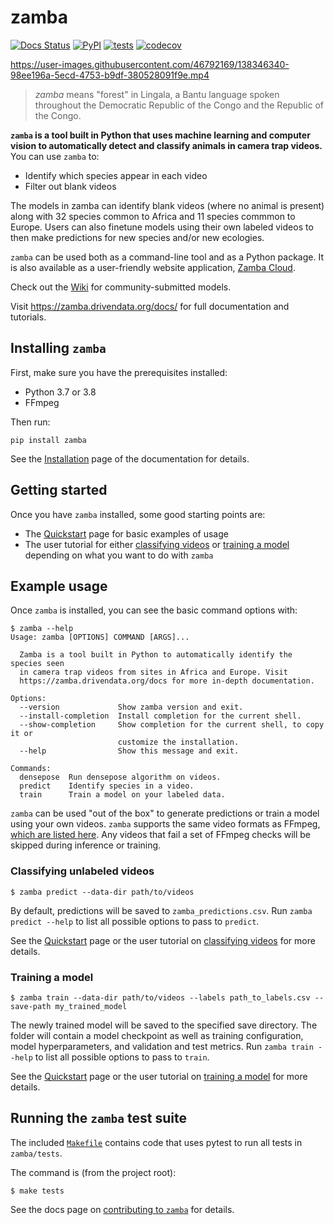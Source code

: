 # zamba

[![Docs Status](https://img.shields.io/badge/docs-stable-informational)](https://zamba.drivendata.org/docs/)
[![PyPI](https://img.shields.io/pypi/v/zamba.svg)](https://pypi.org/project/zamba/)
[![tests](https://github.com/drivendataorg/zamba/workflows/tests/badge.svg?branch=master)](https://github.com/drivendataorg/zamba/actions?query=workflow%3Atests+branch%3Amaster)
[![codecov](https://codecov.io/gh/drivendataorg/zamba/branch/master/graph/badge.svg)](https://codecov.io/gh/drivendataorg/zamba)

https://user-images.githubusercontent.com/46792169/138346340-98ee196a-5ecd-4753-b9df-380528091f9e.mp4

> *zamba* means "forest" in Lingala, a Bantu language spoken throughout the Democratic Republic of the Congo and the Republic of the Congo.

**`zamba` is a tool built in Python that uses machine learning and computer vision to automatically detect and classify animals in camera trap videos.** You can use `zamba` to:

- Identify which species appear in each video
- Filter out blank videos

The models in zamba can identify blank videos (where no animal is present) along with 32 species common to Africa and 11 species commmon to Europe. Users can also finetune models using their own labeled videos to then make predictions for new species and/or new ecologies.

`zamba` can be used both as a command-line tool and as a Python package. It is also available as a user-friendly website application, [Zamba Cloud](https://www.zambacloud.com/).

Check out the [Wiki](https://github.com/drivendataorg/zamba/wiki) for community-submitted models.

Visit https://zamba.drivendata.org/docs/ for full documentation and tutorials.

## Installing `zamba`

First, make sure you have the prerequisites installed:

* Python 3.7 or 3.8
* FFmpeg

Then run:
```console
pip install zamba
```

See the [Installation](https://zamba.drivendata.org/docs/install/) page of the documentation for details.

## Getting started

Once you have `zamba` installed, some good starting points are:

- The [Quickstart](https://zamba.drivendata.org/docs/quickstart/) page for basic examples of usage
- The user tutorial for either [classifying videos](https://zamba.drivendata.org/docs/predict-tutorial/) or [training a model](https://zamba.drivendata.org/docs/train-tutorial/) depending on what you want to do with `zamba`

## Example usage

Once `zamba` is installed, you can see the basic command options with:
```console
$ zamba --help
Usage: zamba [OPTIONS] COMMAND [ARGS]...

  Zamba is a tool built in Python to automatically identify the species seen
  in camera trap videos from sites in Africa and Europe. Visit
  https://zamba.drivendata.org/docs for more in-depth documentation.

Options:
  --version             Show zamba version and exit.
  --install-completion  Install completion for the current shell.
  --show-completion     Show completion for the current shell, to copy it or
                        customize the installation.
  --help                Show this message and exit.

Commands:
  densepose  Run densepose algorithm on videos.
  predict    Identify species in a video.
  train      Train a model on your labeled data.
```

`zamba` can be used "out of the box" to generate predictions or train a model using your own videos. `zamba` supports the same video formats as FFmpeg, [which are listed here](https://www.ffmpeg.org/general.html#Supported-File-Formats_002c-Codecs-or-Features). Any videos that fail a set of FFmpeg checks will be skipped during inference or training.

### Classifying unlabeled videos

```console
$ zamba predict --data-dir path/to/videos
```

By default, predictions will be saved to `zamba_predictions.csv`. Run `zamba predict --help` to list all possible options to pass to `predict`.

See the [Quickstart](https://zamba.drivendata.org/docs/quickstart/) page or the user tutorial on [classifying videos](https://zamba.drivendata.org/docs/predict-tutorial/) for more details.

### Training a model

```console
$ zamba train --data-dir path/to/videos --labels path_to_labels.csv --save-path my_trained_model
```

The newly trained model will be saved to the specified save directory. The folder will contain a model checkpoint as well as training configuration, model hyperparameters, and validation and test metrics. Run `zamba train --help` to list all possible options to pass to `train`.

See the [Quickstart](https://zamba.drivendata.org/docs/quickstart/) page or the user tutorial on [training a model](https://zamba.drivendata.org/docs/train-tutorial/) for more details.

## Running the `zamba` test suite

The included [`Makefile`](https://github.com/drivendataorg/zamba/blob/master/Makefile) contains code that uses pytest to run all tests in `zamba/tests`.

The command is (from the project root):

```console
$ make tests
```

See the docs page on [contributing to `zamba`](https://zamba.drivendata.org/docs/contribute/index.md) for details.
